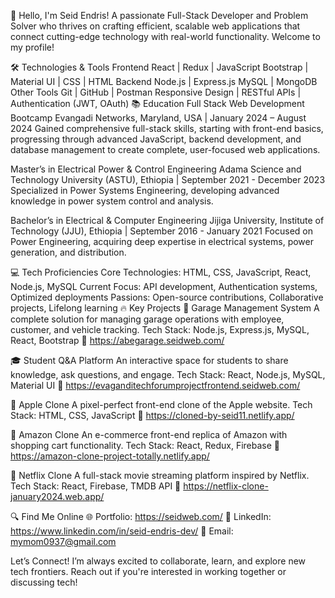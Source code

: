 👋 Hello, I'm Seid Endris!
A passionate Full-Stack Developer and Problem Solver who thrives on crafting efficient, scalable web applications that connect cutting-edge technology with real-world functionality. Welcome to my profile!

🛠️ Technologies & Tools
Frontend
React | Redux | JavaScript
Bootstrap | Material UI | CSS | HTML
Backend
Node.js | Express.js
MySQL | MongoDB
Other Tools
Git | GitHub | Postman
Responsive Design | RESTful APIs | Authentication (JWT, OAuth)
📚 Education
Full Stack Web Development Bootcamp
Evangadi Networks, Maryland, USA | January 2024 – August 2024
Gained comprehensive full-stack skills, starting with front-end basics, progressing through advanced JavaScript, backend development, and database management to create complete, user-focused web applications.

Master’s in Electrical Power & Control Engineering
Adama Science and Technology University (ASTU), Ethiopia | September 2021 - December 2023
Specialized in Power Systems Engineering, developing advanced knowledge in power system control and analysis.

Bachelor’s in Electrical & Computer Engineering
Jijiga University, Institute of Technology (JJU), Ethiopia | September 2016 - January 2021
Focused on Power Engineering, acquiring deep expertise in electrical systems, power generation, and distribution.

💻 Tech Proficiencies
Core Technologies: HTML, CSS, JavaScript, React, Node.js, MySQL
Current Focus: API development, Authentication systems, Optimized deployments
Passions: Open-source contributions, Collaborative projects, Lifelong learning
🔥 Key Projects
🚗 Garage Management System
A complete solution for managing garage operations with employee, customer, and vehicle tracking.
Tech Stack: Node.js, Express.js, MySQL, React, Bootstrap
🔗 https://abegarage.seidweb.com/

🎓 Student Q&A Platform
An interactive space for students to share knowledge, ask questions, and engage.
Tech Stack: React, Node.js, MySQL, Material UI
🔗 https://evaganditechforumprojectfrontend.seidweb.com/

🍎 Apple Clone
A pixel-perfect front-end clone of the Apple website.
Tech Stack: HTML, CSS, JavaScript
🔗 https://cloned-by-seid11.netlify.app/

🛒 Amazon Clone
An e-commerce front-end replica of Amazon with shopping cart functionality.
Tech Stack: React, Redux, Firebase
🔗 https://amazon-clone-project-totally.netlify.app/

🎥 Netflix Clone
A full-stack movie streaming platform inspired by Netflix.
Tech Stack: React, Firebase, TMDB API
🔗 https://netflix-clone-january2024.web.app/

🔍 Find Me Online
🌐 Portfolio: https://seidweb.com/
💼 LinkedIn: https://www.linkedin.com/in/seid-endris-dev/
📧 Email: mymom0937@gmail.com

Let’s Connect!
I’m always excited to collaborate, learn, and explore new tech frontiers. Reach out if you're interested in working together or discussing tech!
